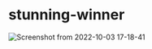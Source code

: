 # stunning-winner

![Screenshot from 2022-10-03 17-18-41](https://user-images.githubusercontent.com/78546078/193569957-d835472c-fc87-4ba5-9e0d-12d434d76b00.png)